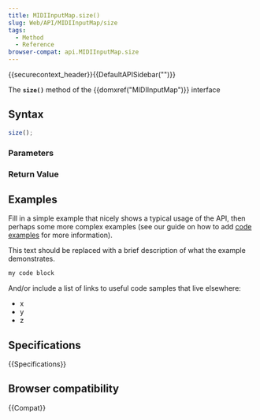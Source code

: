 ```yaml
---
title: MIDIInputMap.size()
slug: Web/API/MIDIInputMap/size
tags:
  - Method
  - Reference
browser-compat: api.MIDIInputMap.size
---
```

{{securecontext_header}}{{DefaultAPISidebar("")}}

The **`size()`** method of the {{domxref("MIDIInputMap")}} interface 

## Syntax

```js
size();
```

### Parameters



### Return Value



## Examples

Fill in a simple example that nicely shows a typical usage of the API, then perhaps some more complex examples (see our guide on how to add [code examples](/en-US/docs/MDN/Contribute/Structures/Code_examples) for more information).

This text should be replaced with a brief description of what the example demonstrates.

```js
my code block
```

And/or include a list of links to useful code samples that live elsewhere:

*   x
*   y
*   z

## Specifications

{{Specifications}}

## Browser compatibility

{{Compat}}

